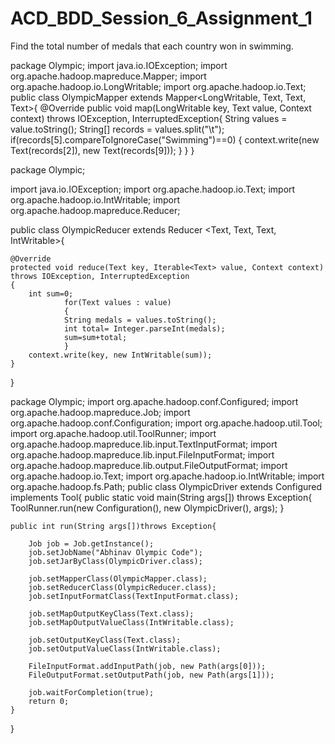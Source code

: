 # ACD_BDD_Session_6_Assignment_1
Find the total number of medals that  each  country won in swimming.

package Olympic;
import java.io.IOException;
import org.apache.hadoop.mapreduce.Mapper;
import org.apache.hadoop.io.LongWritable;
import org.apache.hadoop.io.Text;
public class OlympicMapper extends Mapper<LongWritable, Text, Text, Text>{
@Override
public void map(LongWritable key, Text value, Context context)
		throws IOException, InterruptedException{
	String values = value.toString();
	String[] records = values.split("\t");
	if(records[5].compareToIgnoreCase("Swimming")==0)
	{
		context.write(new Text(records[2]), new Text(records[9]));
	}
}
}

package Olympic;

import java.io.IOException;
import org.apache.hadoop.io.Text;
import org.apache.hadoop.io.IntWritable;
import org.apache.hadoop.mapreduce.Reducer;

public class OlympicReducer extends Reducer <Text, Text, Text, IntWritable>{
	
	@Override
	protected void reduce(Text key, Iterable<Text> value, Context context)
	throws IOException, InterruptedException
	{
		int sum=0;
			    for(Text values : value)
			    {
				String medals = values.toString();
				int total= Integer.parseInt(medals);
				sum=sum+total;
			    }
		context.write(key, new IntWritable(sum));
	}
}

package Olympic;
import org.apache.hadoop.conf.Configured;
import org.apache.hadoop.mapreduce.Job;
import org.apache.hadoop.conf.Configuration;
import org.apache.hadoop.util.Tool;
import org.apache.hadoop.util.ToolRunner;
import org.apache.hadoop.mapreduce.lib.input.TextInputFormat;
import org.apache.hadoop.mapreduce.lib.input.FileInputFormat;
import org.apache.hadoop.mapreduce.lib.output.FileOutputFormat;
import org.apache.hadoop.io.Text;
import org.apache.hadoop.io.IntWritable;
import org.apache.hadoop.fs.Path;
public class OlympicDriver extends Configured implements Tool{
	public static void main(String args[]) throws Exception{
		ToolRunner.run(new Configuration(), new OlympicDriver(), args);
	}

	public int run(String args[])throws Exception{
		
		Job job = Job.getInstance();
		job.setJobName("Abhinav Olympic Code");
		job.setJarByClass(OlympicDriver.class);
		
		job.setMapperClass(OlympicMapper.class);
		job.setReducerClass(OlympicReducer.class);
		job.setInputFormatClass(TextInputFormat.class);
		
		job.setMapOutputKeyClass(Text.class);
		job.setMapOutputValueClass(IntWritable.class);
		
		job.setOutputKeyClass(Text.class);
		job.setOutputValueClass(IntWritable.class);
		
		FileInputFormat.addInputPath(job, new Path(args[0]));
		FileOutputFormat.setOutputPath(job, new Path(args[1]));
		
		job.waitForCompletion(true);
		return 0;
	}
}
